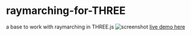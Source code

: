 # raymarching-for-THREE
a base to work with raymarching in THREE.js
![screenshot](https://cdn.rawgit.com/nicoptere/raymarching-for-THREE/master/img/cover.jpg)
[live demo here](https://cdn.rawgit.com/nicoptere/raymarching-for-THREE/master/index.html)
